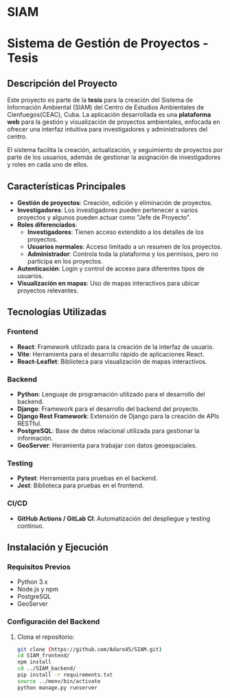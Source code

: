 # SIAM
# Sistema de Gestión de Proyectos - Tesis

## Descripción del Proyecto

Este proyecto es parte de la **tesis** para la creación del Sistema de Información Ambiental (SIAM) del Centro de Estudios Ambientales de Cienfuegos(CEAC), Cuba. La aplicación desarrollada es una **plataforma web** para la gestión y visualización de proyectos ambientales, enfocada en ofrecer una interfaz intuitiva para investigadores y administradores del centro. 

El sistema facilita la creación, actualización, y seguimiento de proyectos por parte de los usuarios, además de gestionar la asignación de investigadores y roles en cada uno de ellos.

## Características Principales

- **Gestión de proyectos**: Creación, edición y eliminación de proyectos.
- **Investigadores**: Los investigadores pueden pertenecer a varios proyectos y algunos pueden actuar como "Jefe de Proyecto".
- **Roles diferenciados**:
  - **Investigadores**: Tienen acceso extendido a los detalles de los proyectos.
  - **Usuarios normales**: Acceso limitado a un resumen de los proyectos.
  - **Administrador**: Controla toda la plataforma y los permisos, pero no participa en los proyectos.
- **Autenticación**: Login y control de acceso para diferentes tipos de usuarios.
- **Visualización en mapas**: Uso de mapas interactivos para ubicar proyectos relevantes.

## Tecnologías Utilizadas

### **Frontend**
- **React**: Framework utilizado para la creación de la interfaz de usuario.
- **Vite**: Herramienta para el desarrollo rápido de aplicaciones React.
- **React-Leaflet**: Biblioteca para visualización de mapas interactivos.

### **Backend**
- **Python**: Lenguaje de programación utilizado para el desarrollo del backend.
- **Django**: Framework para el desarrollo del backend del proyecto.
- **Django Rest Framework**: Extensión de Django para la creación de APIs RESTful.
- **PostgreSQL**: Base de datos relacional utilizada para gestionar la información.
- **GeoServer**: Heramienta para trabajar con datos geoespaciales.

### **Testing**
- **Pytest**: Herramienta para pruebas en el backend.
- **Jest**: Biblioteca para pruebas en el frontend.

### **CI/CD**
- **GitHub Actions / GitLab CI**: Automatización del despliegue y testing continuo.

## Instalación y Ejecución

### Requisitos Previos
- Python 3.x
- Node.js y npm
- PostgreSQL
- GeoServer

### Configuración del Backend
1. Clona el repositorio:
   ```bash
   git clone (https://github.com/Adaro45/SIAM.git)
   cd SIAM_frontend/
   npm install
   cd ../SIAM_backend/
   pip install -r requirements.txt
   source ../menv/bin/activate
   python manage.py runserver
